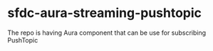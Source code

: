 # sfdc-aura-streaming-pushtopic
The repo is having Aura component that can be use for subscribing PushTopic

